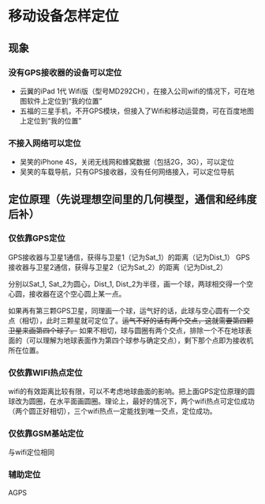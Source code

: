 # 移动设备怎样定位
## 现象
### 没有GPS接收器的设备可以定位

- 云翼的iPad 1代 Wifi版（型号MD292CH），在接入公司wifi的情况下，可在地图软件上定位到“我的位置”
- 五福的三星手机，不开GPS模块，但接入了Wifi和移动运营商，可在百度地图上定位到“我的位置”

### 不接入网络可以定位

- 吴笑的iPhone 4S，关闭无线网和蜂窝数据（包括2G，3G），可以定位
- 吴笑的车载导航，只有GPS接收器，没有任何网络接入，可以定位导航

## 定位原理（先说理想空间里的几何模型，通信和经纬度后补）
### 仅依靠GPS定位
GPS接收器与卫星1通信，获得与卫星1（记为Sat_1）的距离（记为Dist_1）
GPS接收器与卫星2通信，获得与卫星2（记为Sat_2）的距离（记为Dist_2）

分别以Sat_1, Sat_2为圆心，Dist_1, Dist_2为半径，画一个球，两球相交得一个空心圆，接收器在这个空心圆上某一点。

如果再有第三颗GPS卫星，同理画一个球，运气好的话，此球与空心圆有一个交点（相切），此时三颗星就可定位了。~~运气不好的话有两个交点，这就需要第四颗卫星来画第四个球了。~~ 如果不相切，球与圆圈有两个交点，排除一个不在地球表面的（可以理解为地球表面作为第四个球参与确定交点），剩下那个点即为接收机所在位置。

### 仅依靠WIFI热点定位

wifi的有效距离比较有限，可以不考虑地球曲面的影响。把上面GPS定位原理的圆球改为圆圈，在水平面画圆圈。理论上，最好的情况下，两个wifi热点可定位成功（两个圆正好相切），三个wifi热点一定能找到唯一交点，定位成功。

### 仅依靠GSM基站定位
与wifi定位相同

### 辅助定位
AGPS